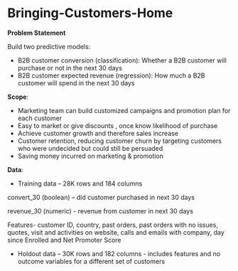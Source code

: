 # Bringing-Customers-Home

**Problem Statement**

Build two predictive models:

* B2B customer conversion (classification): Whether a B2B customer will purchase or not in the next 30 days
* B2B customer expected revenue (regression): How much a B2B customer will spend in the next 30 days

**Scope**:
* Marketing team can build customized campaigns and promotion plan for each customer
* Easy to market or give discounts , once know likelihood of purchase
* Achieve customer growth and therefore sales increase 
* Customer retention, reducing customer churn by targeting customers who were undecided but could still be persuaded
* Saving money incurred on marketing & promotion

**Data**:

* Training data – 28K rows and 184 columns

 convert_30 (boolean) – did customer purchased in next 30 days
 
 revenue_30 (numeric) -  revenue from customer in next 30 days
 
 Features- customer ID, country, past orders, past orders with no issues, quotes, visit and activities on website,  calls and emails with company, day since Enrolled and Net Promoter Score

* Holdout data – 30K rows and 182 columns - includes features and no outcome variables for a different set of customers


